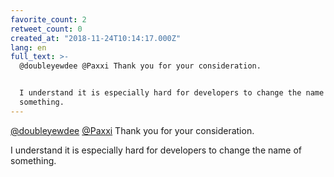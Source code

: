 ```yaml
---
favorite_count: 2
retweet_count: 0
created_at: "2018-11-24T10:14:17.000Z"
lang: en
full_text: >-
  @doubleyewdee @Paxxi Thank you for your consideration.


  I understand it is especially hard for developers to change the name of
  something.
---
```


[@doubleyewdee](https://twitter.com/doubleyewdee)
[@Paxxi](https://twitter.com/Paxxi) Thank you for your consideration.

I understand it is especially hard for developers to change the name of
something.
